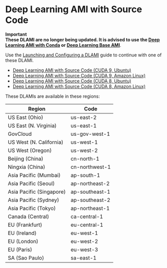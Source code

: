 # Deep Learning AMI with Source Code<a name="source"></a>

**Important**  
**These DLAMI are no longer being updated\. It is advised to use the [Deep Learning AMI with Conda](overview-conda.md) or [Deep Learning Base AMI](overview-base.md)**\.

Use the [Launching and Configuring a DLAMI](launch-config.md) guide to continue with one of these DLAMI\.
+ [Deep Learning AMI with Source Code \(CUDA 9, Ubuntu\)](https://aws.amazon.com/marketplace/pp/B076TGJHY1)
+ [Deep Learning AMI with Source Code \(CUDA 9, Amazon Linux\)](https://aws.amazon.com/marketplace/pp/B076T8RSXY)
+ [Deep Learning AMI with Source Code \(CUDA 8, Ubuntu\)](https://aws.amazon.com/marketplace/pp/B06VSPXKDX)
+ [Deep Learning AMI with Source Code \(CUDA 8, Amazon Linux\)](https://aws.amazon.com/marketplace/pp/B01M0AXXQB)

These DLAMIs are available in these regions:


| Region | Code | 
| --- | --- | 
| US East \(Ohio\) | us\-east\-2 | 
| US East \(N\. Virginia\) | us\-east\-1 | 
| GovCloud | us\-gov\-west\-1 | 
| US West \(N\. California\) | us\-west\-1 | 
| US West \(Oregon\) | us\-west\-2 | 
| Beijing \(China\) | cn\-north\-1 | 
| Ningxia \(China\) | cn\-northwest\-1 | 
| Asia Pacific \(Mumbai\) | ap\-south\-1 | 
| Asia Pacific \(Seoul\) | ap\-northeast\-2 | 
| Asia Pacific \(Singapore\) | ap\-southeast\-1 | 
| Asia Pacific \(Sydney\) | ap\-southeast\-2 | 
| Asia Pacific \(Tokyo\) | ap\-northeast\-1 | 
| Canada \(Central\) | ca\-central\-1 | 
| EU \(Frankfurt\) | eu\-central\-1 | 
| EU \(Ireland\) | eu\-west\-1 | 
| EU \(London\) | eu\-west\-2 | 
| EU \(Paris\) | eu\-west\-3 | 
| SA \(Sao Paulo\) | sa\-east\-1 | 